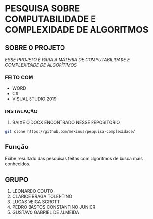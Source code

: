 # PESQUISA SOBRE COMPUTABILIDADE E COMPLEXIDADE DE ALGORITMOS

## SOBRE O PROJETO

*ESSE PROJETO É PARA A MÁTERIA DE COMPUTABILIDADE E COMPLEXIDADE DE ALGORÍTIMOS*

### FEITO COM
* WORD
* C#
* VISUAL STUDIO 2019


### INSTALAÇÃO
 
1. BAIXE O DOCX ENCONTRADO NESSE REPOSITÓRIO
```sh
git clone https://github.com/mekinus/pesquisa-complexidade/
```

## Função

Exibe resultado das pesquisas feitas com algoritmos de busca mais conhecidos.



<!-- GRUPO -->
## GRUPO



1. LEONARDO COUTO
2. CLARICE BRAGA TOLENTINO
3. LUCAS VEIGA SGROTT
4. PEDRO BASTOS CONSTANTINO JUNIOR
5. GUSTAVO GABRIEL DE ALMEIDA
